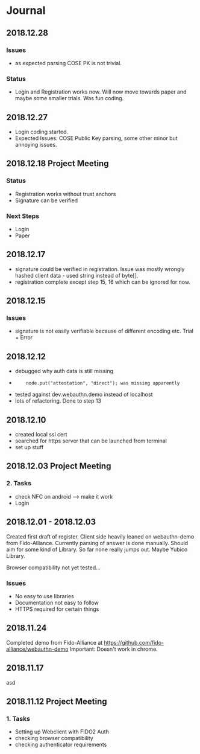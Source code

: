 # Journal

## 2018.12.28

### Issues

* as expected parsing COSE PK is not trivial. 

### Status

* Login and Registration works now. Will now move towards paper and maybe some smaller trials. Was fun coding.

## 2018.12.27 

* Login coding started.
* Expected Issues: COSE Public Key parsing, some other minor but annoying issues. 

## 2018.12.18 Project Meeting

### Status

* Registration works without trust anchors
* Signature can be verified

### Next Steps

* Login
* Paper

## 2018.12.17

* signature could be verified in registration. Issue was mostly wrongly hashed client data - used string instead of byte[].
* registration complete except step 15, 16 which can be ignored for now. 

## 2018.12.15

### Issues

* signature is not easily verifiable because of different encoding etc. Trial + Error

## 2018.12.12

* debugged why auth data is still missing
*         node.put("attestation", "direct"); was missing apparently
* tested against dev.webauthn.demo instead of localhost
* lots of refactoring. Done to step 13

## 2018.12.10

* created local ssl cert
* searched for https server that can be launched from terminal
* set up stuff

## 2018.12.03 Project Meeting

### 2. Tasks

* check NFC on android --> make it work
* Login

## 2018.12.01 - 2018.12.03

Created first draft of register. Client side heavily leaned on webauthn-demo from Fido-Alliance. Currently parsing of answer is done manually. Should aim for some kind of Library. So far none really jumps out. Maybe Yubico Library.

Browser compatibility not yet tested...

### Issues

* No easy to use libraries
* Documentation not easy to follow
* HTTPS required for certain things

## 2018.11.24

Completed demo from Fido-Alliance at <https://github.com/fido-alliance/webauthn-demo>
Important: Doesn't work in chrome.

## 2018.11.17

asd

## 2018.11.12 Project Meeting

### 1. Tasks

* Setting up Webclient with FIDO2 Auth
* checking browser compatibility
* checking authenticator requirements
